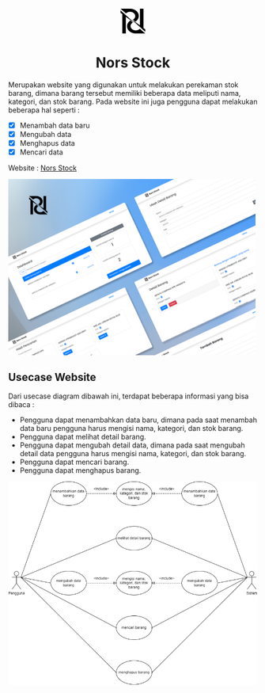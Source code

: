 <p align="center"><img width="50" src="/img/logo.png"></p>
<h1 align="center">Nors Stock</h1>
<p>
  Merupakan website yang digunakan untuk melakukan perekaman stok barang, dimana barang tersebut memiliki beberapa data meliputi nama, kategori, dan stok barang.
  Pada website ini juga pengguna dapat melakukan beberapa hal seperti :
</p>

- [x] Menambah data baru
- [x] Mengubah data
- [x] Menghapus data
- [x] Mencari data

<p>Website : <a href="http://nor-stock.herokuapp.com" target="_blank">Nors Stock</a></p>

<img width="500" src="/img/banner.png">

## Usecase Website

<p>
  Dari usecase diagram dibawah ini, terdapat beberapa informasi yang bisa dibaca :
</p>

- Pengguna dapat menambahkan data baru, dimana pada saat menambah data baru pengguna harus mengisi nama, kategori, dan stok barang.
- Pengguna dapat melihat detail barang.
- Pengguna dapat mengubah detail data, dimana pada saat mengubah detail data pengguna harus mengisi nama, kategori, dan stok barang.
- Pengguna dapat mencari barang.
- Pengguna dapat menghapus barang.

<p align="center"><img src="/img/usacase.png"></p>
